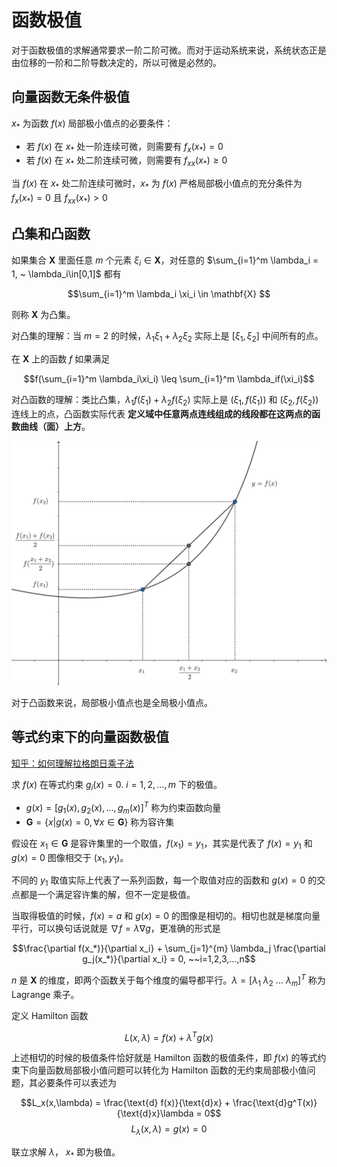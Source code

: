 # 函数极值
对于函数极值的求解通常要求一阶二阶可微。而对于运动系统来说，系统状态正是由位移的一阶和二阶导数决定的，所以可微是必然的。

## 向量函数无条件极值
$x_*$ 为函数 $f(x)$ 局部极小值点的必要条件：
- 若 $f(x)$ 在 $x_*$ 处一阶连续可微，则需要有 $f_x(x_*) = 0$
- 若 $f(x)$ 在 $x_*$ 处二阶连续可微，则需要有 $f_{xx}(x_*) \geq 0$

当 $f(x)$ 在 $x_*$ 处二阶连续可微时，$x_*$ 为 $f(x)$ 严格局部极小值点的充分条件为 $f_x(x_*) = 0$ 且 $f_{xx}(x_*) > 0$

## 凸集和凸函数
如果集合 $\mathbf{X}$ 里面任意 $m$ 个元素 $\xi_i \in \mathbf{X}$，对任意的 $\sum_{i=1}^m \lambda_i = 1, ~ \lambda_i\in[0,1]$ 都有

$$\sum_{i=1}^m \lambda_i \xi_i \in \mathbf{X} $$

则称 $\mathbf{X}$ 为凸集。

对凸集的理解：当 $m=2$ 的时候，$\lambda_1\xi_1 + \lambda_2 \xi_2$ 实际上是 $[\xi_1, \xi_2]$ 中间所有的点。

在 $\mathbf{X}$ 上的函数 $f$ 如果满足

$$f(\sum_{i=1}^m \lambda_i\xi_i) \leq \sum_{i=1}^m \lambda_if(\xi_i)$$

对凸函数的理解：类比凸集，$\lambda_1f(\xi_1) + \lambda_2f(\xi_2)$ 实际上是 $(\xi_1, f(\xi_1))$ 和 $(\xi_2, f(\xi_2))$ 连线上的点，凸函数实际代表 **定义域中任意两点连线组成的线段都在这两点的函数曲线（面）上方**。

![凸函数定义](../../imgs/1545px-凸函数定义.png)

对于凸函数来说，局部极小值点也是全局极小值点。

## 等式约束下的向量函数极值
[知乎：如何理解拉格朗日乘子法](https://www.zhihu.com/question/38586401)

求 $f(x)$ 在等式约束 $g_i(x) = 0$. $i=1,2,...,m$ 下的极值。
- $g(x) = [g_1(x), g_2(x), ..., g_m(x)]^T$ 称为约束函数向量
- $\mathbf{G} = \{x | g(x) = 0, \forall x\in \mathbf{G}\}$ 称为容许集

假设在 $x_1\in \mathbf{G}$ 是容许集里的一个取值，$f(x_1) = y_1$，其实是代表了 $f(x) = y_1$ 和 $g(x) = 0$ 图像相交于 $(x_1, y_1)$。

不同的 $y_1$ 取值实际上代表了一系列函数，每一个取值对应的函数和 $g(x)=0$ 的交点都是一个满足容许集的解，但不一定是极值。

当取得极值的时候，$f(x)=a$ 和 $g(x) = 0$ 的图像是相切的。相切也就是梯度向量平行，可以换句话说就是 $\nabla f = \lambda\nabla g$，更准确的形式是

$$\frac{\partial f(x_*)}{\partial x_i} + \sum_{j=1}^{m} \lambda_j \frac{\partial g_j(x_*)}{\partial x_i} = 0, ~~i=1,2,3,...,n$$

$n$ 是 $\mathbf{X}$ 的维度，即两个函数关于每个维度的偏导都平行。$\lambda = [\lambda_1~\lambda_2~...~\lambda_m]^T$ 称为 Lagrange 乘子。

定义 Hamilton 函数

$$L(x, \lambda) = f(x) + \lambda^Tg(x)$$

上述相切的时候的极值条件恰好就是 Hamilton 函数的极值条件，即 $f(x)$ 的等式约束下向量函数局部极小值问题可以转化为 Hamilton 函数的无约束局部极小值问题，其必要条件可以表述为

$$L_x(x,\lambda) = \frac{\text{d} f(x)}{\text{d}x} + \frac{\text{d}g^T(x)}{\text{d}x}\lambda = 0$$
$$L_\lambda(x, \lambda) = g(x) = 0$$

联立求解 $\lambda$， $x_*$ 即为极值。